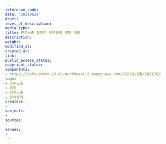 ```yaml
---
reference_code: 
date: '20210629'
draft: 
level_of_description: 
media_type: 
title: 민주노총 집행부 국무총리 면담 개최
description: 
weight: 
modified_at: 
created_at: 
link: 
public_access_status: 
copyright_status: 
components:
- https://kctu-photo.s3.ap-northeast-2.amazonaws.com/2021년/6월/20210629-민주노총+집행부+국무총리+면담+개최_민주노총_회의_민주노총_정치정책/_5D40137.jpg
tags:
- 민주노총
- 회의
- 민주노총
- 정치정책
creators:
- 
subjects:
- 
sources:
- 
venues:
- 
---
```

